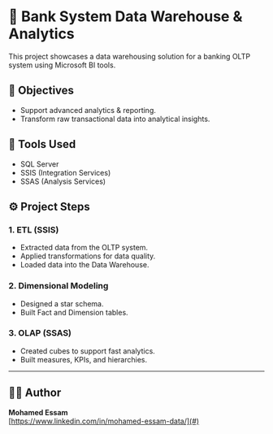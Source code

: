 # 🏦 Bank System Data Warehouse & Analytics

This project showcases a data warehousing solution for a banking OLTP system using Microsoft BI tools.

## 🎯 Objectives
- Support advanced analytics & reporting.
- Transform raw transactional data into analytical insights.

## 🧰 Tools Used
- SQL Server
- SSIS (Integration Services)
- SSAS (Analysis Services)

## ⚙️ Project Steps

### 1. ETL (SSIS)
- Extracted data from the OLTP system.
- Applied transformations for data quality.
- Loaded data into the Data Warehouse.

### 2. Dimensional Modeling
- Designed a star schema.
- Built Fact and Dimension tables.

### 3. OLAP (SSAS)
- Created cubes to support fast analytics.
- Built measures, KPIs, and hierarchies.

---

## 👨‍💻 Author

**Mohamed Essam**  
[https://www.linkedin.com/in/mohamed-essam-data/](#) 


